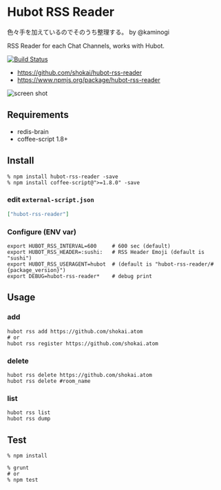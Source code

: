 Hubot RSS Reader
================

色々手を加えているのでそのうち整理する。 by @kaminogi

RSS Reader for each Chat Channels, works with Hubot.

[![Build Status](https://travis-ci.org/shokai/hubot-rss-reader.svg?branch=master)](https://travis-ci.org/shokai/hubot-rss-reader)

- https://github.com/shokai/hubot-rss-reader
- https://www.npmjs.org/package/hubot-rss-reader

![screen shot](http://gyazo.com/234dfb14d76bb3de9efd88bfe8dc6522.png)

Requirements
------------

- redis-brain
- coffee-script 1.8+


Install
-------

    % npm install hubot-rss-reader -save
    % npm install coffee-script@">=1.8.0" -save

### edit `external-script.json`

```json
["hubot-rss-reader"]
```

### Configure (ENV var)

    export HUBOT_RSS_INTERVAL=600     # 600 sec (default)
    export HUBOT_RSS_HEADER=:sushi:   # RSS Header Emoji (default is "sushi")
    export HUBOT_RSS_USERAGENT=hubot  # (default is "hubot-rss-reader/#{package_version}")
    export DEBUG=hubot-rss-reader*    # debug print

Usage
-----

### add

    hubot rss add https://github.com/shokai.atom
    # or
    hubot rss register https://github.com/shokai.atom


### delete

    hubot rss delete https://github.com/shokai.atom
    hubot rss delete #room_name

### list

    hubot rss list
    hubot rss dump


Test
----

    % npm install

    % grunt
    # or
    % npm test
